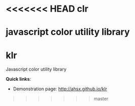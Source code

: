 <<<<<<< HEAD
clr
===

javascript color utility library
=======
klr
===

Javascript color utility library

**Quick links**:

- Demonstration page: <http://ahsx.github.io/klr>
>>>>>>> master

